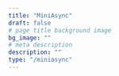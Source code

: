 ```yaml
---
title: "MiniAsync"
draft: false
# page title background image
bg_image: ""
# meta description
description: ""
type: "/miniasync"
---
```


<!--
    This page is generated based on:
    - script page 'themes/pmem-hugo/layouts/miniasync/list.html', and
    - content in 'data/<lang>/miniasync'

    + manpages located here (/content/miniasync)
-->
